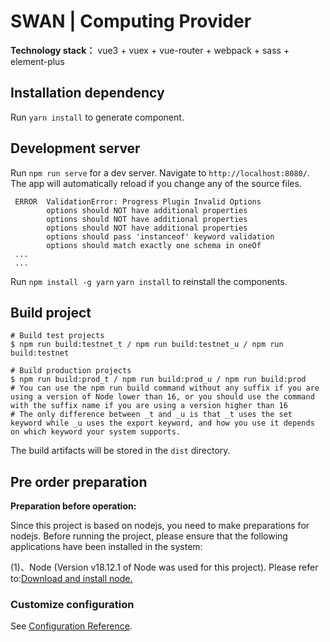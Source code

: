 # SWAN | Computing Provider

**Technology stack：** vue3 + vuex + vue-router + webpack + sass + element-plus

## Installation dependency

Run `yarn install` to generate component.

## Development server

Run `npm run serve` for a dev server. Navigate to `http://localhost:8080/`. The app will automatically reload if you change any of the source files.

```shell
 ERROR  ValidationError: Progress Plugin Invalid Options
        options should NOT have additional properties
        options should NOT have additional properties
        options should NOT have additional properties
        options should pass 'instanceof' keyword validation
        options should match exactly one schema in oneOf
 ...
 ...
 ```
 Run `npm install -g yarn` `yarn install` to reinstall the components.

## Build project

```shell
# Build test projects
$ npm run build:testnet_t / npm run build:testnet_u / npm run build:testnet

# Build production projects
$ npm run build:prod_t / npm run build:prod_u / npm run build:prod
# You can use the npm run build command without any suffix if you are using a version of Node lower than 16, or you should use the command with the suffix name if you are using a version higher than 16
# The only difference between _t and _u is that _t uses the set keyword while _u uses the export keyword, and how you use it depends on which keyword your system supports.
```

The build artifacts will be stored in the `dist` directory.

## Pre order preparation

**Preparation before operation:**

   Since this project is based on nodejs, you need to make preparations for nodejs. Before running the project, please ensure that the following applications have been installed in the system:

   (1)、Node (Version v18.12.1 of Node was used for this project). Please refer to:[Download and install node.](https://nodejs.org/en/download/)

### Customize configuration
See [Configuration Reference](https://cli.vuejs.org/config/).
